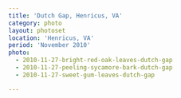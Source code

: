 ```yaml
---
title: 'Dutch Gap, Henricus, VA'
category: photo
layout: photoset
location: 'Henricus, VA'
period: 'November 2010'
photo:
  - 2010-11-27-bright-red-oak-leaves-dutch-gap
  - 2010-11-27-peeling-sycamore-bark-dutch-gap
  - 2010-11-27-sweet-gum-leaves-dutch-gap

---
```

